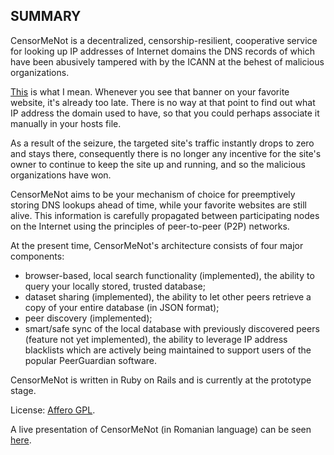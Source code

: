 SUMMARY
-------

CensorMeNot is a decentralized, censorship-resilient, cooperative service for looking up IP addresses of Internet domains the DNS records of which have been abusively tampered with by the ICANN at the behest of malicious organizations.

[This](http://static.arstechnica.com/12-20-2010/ICE-seized.jpg) is what I mean. Whenever you see that banner on your favorite website, it's already too late. There is no way at that point to find out what IP address the domain used to have, so that you could perhaps associate it manually in your hosts file.

As a result of the seizure, the targeted site's traffic instantly drops to zero and stays there, consequently there is no longer any incentive for the site's owner to continue to keep the site up and running, and so the malicious organizations have won.

CensorMeNot aims to be your mechanism of choice for preemptively storing DNS lookups ahead of time, while your favorite websites are still alive. This information is carefully propagated between participating nodes on the Internet using the principles of peer-to-peer (P2P) networks.

At the present time, CensorMeNot's architecture consists of four major components:

* browser-based, local search functionality (implemented), the ability to query your locally stored, trusted database;
* dataset sharing (implemented), the ability to let other peers retrieve a copy of your entire database (in JSON format);
* peer discovery (implemented);
* smart/safe sync of the local database with previously discovered peers (feature not yet implemented), the ability to leverage IP address blacklists which are actively being maintained to support users of the popular PeerGuardian software.

CensorMeNot is written in Ruby on Rails and is currently at the prototype stage.

License: [Affero GPL](http://www.gnu.org/licenses/agpl.html).

A live presentation of CensorMeNot (in Romanian language) can be seen [here](http://www.youtube.com/watch?v=YNZDhPIdaho).


